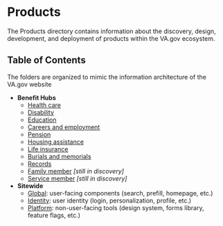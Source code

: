 # Products
The Products directory contains information about the discovery, design, development, and deployment of products within the VA.gov ecosystem. 

## Table of Contents
The folders are organized to mimic the information architecture of the VA.gov website

- **Benefit Hubs**
    - [Health care](./Health%20care/README.md)
    - [Disability](./Disability/README.md)
    - [Education](./Education/README.md)
    - [Careers and employment](./Careers%20and%20employment/README.md)
    - [Pension](./Pension/README.md)
    - [Housing assistance](./Housing%20assistance/README.md)
    - [Life insurance](./Life%20insurance/README.md)
    - [Burials and memorials](./Burials%20and%20memorials/README.md)
    - [Records](./Records/README.md)
    - [Family member](./Family%20member/README.md) *[still in discovery]*
    - [Service member](./Service%20member/README.md) *[still in discovery]*
- **Sitewide**
    - [Global](./Global/README.md): user-facing components (search, prefill, homepage, etc.)
    - [Identity](./Identity/README.md): user identity (login, personalization, profile, etc.) 
    - [Platform](./Platform/README.md): non-user-facing tools (design system, forms library, feature flags, etc.) 

